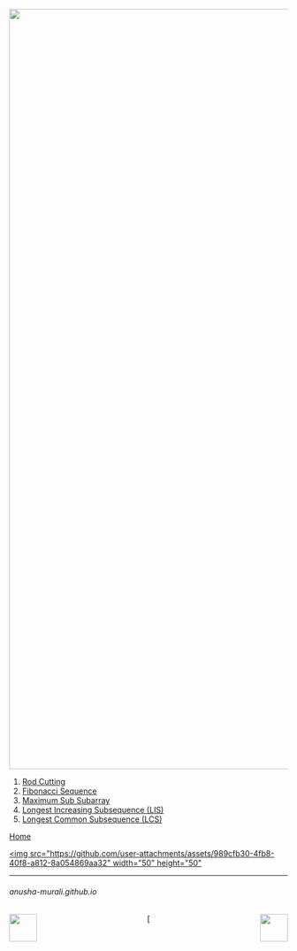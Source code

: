 <p align="center">
<img width="1375" alt="favorite_dp" src="https://github.com/user-attachments/assets/d16a688e-ed47-4a2d-a6b5-b9e85f740707" />
</p>

1. [Rod Cutting](./rod_cutting.md)
2. [Fibonacci Sequence](./fibonacci.md)
3. [Maximum Sub Subarray](./max_sum_subarray.md)
4. [Longest Increasing Subsequence (LIS)](./lis.md)
5. [Longest Common Subsequence (LCS)](./lcs.md)


[Home](../index.md)


[<img src="https://github.com/user-attachments/assets/989cfb30-4fb8-40f8-a812-8a054869aa32" width="50" height="50"](../index.md)

* * *
###### anusha-murali.github.io

<p align="center">
      <img src="https://github.com/anusha-murali/anusha-murali.github.io/assets/111596338/639243aa-2857-4595-a65a-7852762bb002" width="50" height="50" align="left">
      [<img src="https://github.com/user-attachments/assets/989cfb30-4fb8-40f8-a812-8a054869aa32" width="50" height="50"](../index.md) align="right">
</p>





